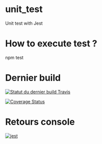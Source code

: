 # unit_test
Unit test with Jest

# How to execute test ?
npm test

# Dernier build

[![Statut du dernier build Travis ](https://www.travis-ci.com/JulienDupontDev/mds_b3_dupont_julien_dev_unit.svg?branch=main)](https://www.travis-ci.com/JulienDupontDev/mds_b3_dupont_julien_dev_unit)

[![Coverage Status](https://coveralls.io/repos/github/JulienDupontDev/mds_b3_dupont_julien_dev_unit/badge.svg?branch=main)](https://coveralls.io/github/JulienDupontDev/mds_b3_dupont_julien_dev_unit?branch=main)
# Retours console

<a href="https://ibb.co/ynJDQ55"><img src="https://i.ibb.co/ynJDQ55/jest.png" alt="jest" border="0"></a>


